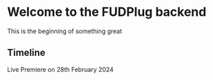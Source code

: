# Welcome to the FUDPlug backend
This is the beginning of something great

## Timeline
Live Premiere on 28th February 2024